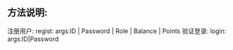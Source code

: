 ## 方法说明:

注册用户: regist: args:ID | Password | Role | Balance | Points
验证登录: login: args:ID|Password

